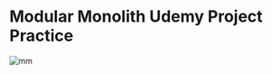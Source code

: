 # Modular Monolith Udemy Project Practice

![mm](https://github.com/user-attachments/assets/4e842b73-9ec5-4b95-81c4-f986c11edac7)

